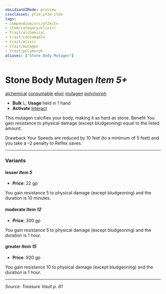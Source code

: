 ```yaml
---
obsidianUIMode: preview
cssclasses: pf2e,pf2e-item
tags:
- compendium/src/pf2e/tv
- item/category/elixir/
- trait/alchemical
- trait/consumable
- trait/elixir
- trait/mutagen
- trait/polymorph
aliases: ["Stone Body Mutagen"]
---
```

# Stone Body Mutagen *Item 5+*  
[alchemical](rules/traits/alchemical.md "Alchemical Item Trait")  [consumable](rules/traits/consumable.md "Consumable Item Trait")  [elixir](rules/traits/elixir.md "Elixir Item Trait")  [mutagen](rules/traits/mutagen.md "Mutagen Item Trait")  [polymorph](rules/traits/polymorph.md "Polymorph Effect Trait")  

- **Bulk** L; **Usage** held in 1 hand
- **Activate** [Interact](rules/actions/interact.md)

This mutagen calcifies your body, making it as hard as stone. Benefit You gain resistance to physical damage (except bludgeoning) equal to the listed amount.

Drawback Your Speeds are reduced by 10 feet (to a minimum of 5 feet) and you take a –2 penalty to Reflex saves.

---

### Variants

#### lesser *Item 5*

- **Price**: 22 gp

You gain resistance 5 to physical damage (except bludgeoning) and the duration is 10 minutes.

#### moderate *Item 12*

- **Price**: 300 gp

You gain resistance 5 to physical damage (except bludgeoning) and the duration is 1 hour.

#### greater *Item 15*

- **Price**: 920 gp

You gain resistance 10 to physical damage (except bludgeoning) and the duration is 1 hour.

---
*Source: Treasure Vault p. 61*